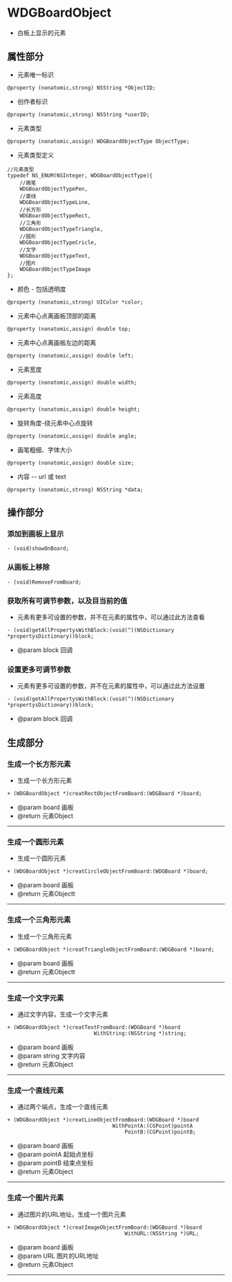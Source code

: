 # WDGBoardObject
* 白板上显示的元素

## 属性部分

- 元素唯一标识

```objc
@property (nonatomic,strong) NSString *ObjectID;
```

- 创作者标识

```objc
@property (nonatomic,strong) NSString *userID;
```

- 元素类型

```objc
@property (nonatomic,assign) WDGBoardObjectType ObjectType;
```

- 元素类型定义

```objc
//元素类型
typedef NS_ENUM(NSInteger, WDGBoardObjectType){
    //画笔
    WDGBoardObjectTypePen,
    //直线
    WDGBoardObjectTypeLine,
    //长方形
    WDGBoardObjectTypeRect,
    //三角形
    WDGBoardObjectTypeTriangle,
    //圆形
    WDGBoardObjectTypeCricle,
    //文字
    WDGBoardObjectTypeText,
    //图片
    WDGBoardObjectTypeImage
};
```

- 颜色 - 包括透明度

```objc
@property (nonatomic,strong) UIColor *color;
```


- 元素中心点离画板顶部的距离

```objc
@property (nonatomic,assign) double top;
```

- 元素中心点离画板左边的距离

```objc
@property (nonatomic,assign) double left;
```

- 元素宽度

```objc
@property (nonatomic,assign) double width;
```

- 元素高度

```objc
@property (nonatomic,assign) double height;
```

- 旋转角度-绕元素中心点旋转

```objc
@property (nonatomic,assign) double angle;
```

- 画笔粗细、字体大小

```objc
@property (nonatomic,assign) double size;
```

- 内容 -- url 或 text

```objc
@property (nonatomic,strong) NSString *data;
```


## 操作部分

### 添加到画板上显示
``` objc
- (void)showOnBoard;
```

### 从画板上移除
``` objc
- (void)RemoveFromBoard;
```

### 获取所有可调节参数，以及目当前的值

* 元素有更多可设置的参数，并不在元素的属性中，可以通过此方法查看

```objc
- (void)getAllPropertysWithBlock:(void(^)(NSDictionary *propertysDictionary))block;
```

 *  @param block 回调

### 设置更多可调节参数

* 元素有更多可设置的参数，并不在元素的属性中，可以通过此方法设置

```objc
- (void)getAllPropertysWithBlock:(void(^)(NSDictionary *propertysDictionary))block;
```

 *  @param block 回调

## 生成部分
### 生成一个长方形元素
 
 *  生成一个长方形元素
 
```objc
+ (WDGBoardObject *)creatRectObjectFromBoard:(WDGBoard *)board;
```
 
 *  @param board 画板
 *  @return 元素Object

 ***
 
### 生成一个圆形元素
 *  生成一个圆形元素

```objc
+ (WDGBoardObject *)creatCircleObjectFromBoard:(WDGBoard *)board;
```

 *  @param board 画板
 *  @return 元素Objectt

 ***

### 生成一个三角形元素
 *  生成一个三角形元素

```objc
+ (WDGBoardObject *)creatTriangleObjectFromBoard:(WDGBoard *)board;
```

 *  @param board 画板
 *  @return 元素Objectt

 ***
 
### 生成一个文字元素
 * 通过文字内容，生成一个文字元素

```objc
+ (WDGBoardObject *)creatTextFromBoard:(WDGBoard *)board
                            WithString:(NSString *)string;
```

 *  @param board 画板
 *  @param string 文字内容
 *  @return 元素Object

 ***
 
### 生成一个直线元素
 * 通过两个端点，生成一个直线元素

```objc
+ (WDGBoardObject *)creatLineObjectFromBoard:(WDGBoard *)board
                                  WithPointA:(CGPoint)pointA
                                      PointB:(CGPoint)pointB;
```

 *  @param board 画板
 *  @param pointA 起始点坐标
 *  @param pointB 结束点坐标
 *  @return 元素Object

 ***
 
### 生成一个图片元素
 * 通过图片的URL地址，生成一个图片元素

```objc
+ (WDGBoardObject *)creatImageObjectFromBoard:(WDGBoard *)board
                                      WithURL:(NSString *)URL;
```

 *  @param board 画板
 *  @param URL 图片的URL地址
 *  @return 元素Object

 ***


